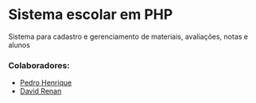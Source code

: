 # Sistema escolar em PHP

Sistema para cadastro e gerenciamento de materiais, avaliações, notas e alunos

### Colaboradores:
- [Pedro Henrique](https://github.com/pedrocorrea2002)
- [David Renan](https://github.com/renanrrj)
